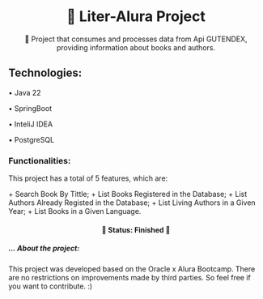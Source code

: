 <h1 align="center">🔗 Liter-Alura Project</h1>

<p align="center">🚀 Project that consumes and processes data from Api GUTENDEX, providing information about books and authors.</p>

<h2>Technologies: </h2>
• Java 22

• SpringBoot
 
• InteliJ IDEA

• PostgreSQL

 <h3>Functionalities: </h3>
 <p>This project has a total of 5 features, which are: </p>
+ Search Book By Tittle;
+ List Books Registered in the Database;
+ List Authors Already Registed in the Database;
+ List Living Authors in a Given Year;
+ List Books in a Given Language.
	 
<h4 align="center"> 
	🚧 Status: Finished  🚧
</h4>

<h5>... About the project: </h5>
<p>This project was developed based on the Oracle x Alura Bootcamp. There are no restrictions on improvements made by third parties. So feel free if you want to contribute. :)</p>

